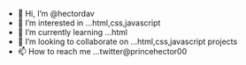 - 👋 Hi, I’m @hectordav
- 👀 I’m interested in ...html,css,javascript
- 🌱 I’m currently learning ...html
- 💞️ I’m looking to collaborate on ...html,css,javascript projects
- 📫 How to reach me ...twitter@princehector00

<!---
hectordave/hectordave is a ✨ special ✨ repository because its `README.md` (this file) appears on your GitHub profile.
You can click the Preview link to take a look at your changes.
--->
